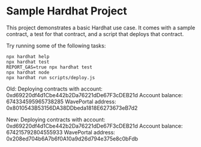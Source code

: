 # Sample Hardhat Project

This project demonstrates a basic Hardhat use case. It comes with a sample contract, a test for that contract, and a script that deploys that contract.

Try running some of the following tasks:

```shell
npx hardhat help
npx hardhat test
REPORT_GAS=true npx hardhat test
npx hardhat node
npx hardhat run scripts/deploy.js
```
Old:
Deploying contracts with account:  0xd69220df4d1Cbe442b2Da76221dDe67F3cDEB21d
Account balance:  674334595965738285
WavePortal address:  0x8010543B53156DA38DDbeda1818E6273673eB7d2


New:
Deploying contracts with account:  0xd69220df4d1Cbe442b2Da76221dDe67F3cDEB21d
Account balance:  674215792804555933
WavePortal address:  0x208ed704b6A7b6f0A10a9d26d794e375e8c0bFdb



